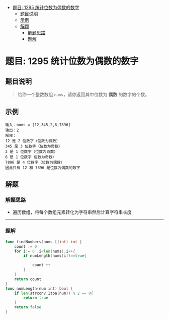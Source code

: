 * [题目: 1295 统计位数为偶数的数字](#%E9%A2%98%E7%9B%AE-1295-%E7%BB%9F%E8%AE%A1%E4%BD%8D%E6%95%B0%E4%B8%BA%E5%81%B6%E6%95%B0%E7%9A%84%E6%95%B0%E5%AD%97)
  * [题目说明](#%E9%A2%98%E7%9B%AE%E8%AF%B4%E6%98%8E)
  * [示例](#%E7%A4%BA%E4%BE%8B)
  * [解题](#%E8%A7%A3%E9%A2%98)
    * [解题思路](#%E8%A7%A3%E9%A2%98%E6%80%9D%E8%B7%AF)
    * [题解](#%E9%A2%98%E8%A7%A3)



# 题目: 1295 统计位数为偶数的数字



## 题目说明

> 给你一个整数数组 `nums`，请你返回其中位数为 **偶数** 的数字的个数。



## 示例

```
输入：nums = [12,345,2,6,7896]
输出：2
解释：
12 是 2 位数字（位数为偶数） 
345 是 3 位数字（位数为奇数）  
2 是 1 位数字（位数为奇数） 
6 是 1 位数字 位数为奇数） 
7896 是 4 位数字（位数为偶数）  
因此只有 12 和 7896 是位数为偶数的数字
```



## 解题



### 解题思路

* 遍历数组，将每个数组元素转化为字符串然后计算字符串长度

***

### 题解

```go
func findNumbers(nums []int) int {
    count := 0 
    for i:= 0 ;i<len(nums);i++{
        if numLength(nums[i])==true{

            count ++
        }
    }
    return count
}
func numLength(num int) bool {
    if len(strconv.Itoa(num)) % 2 == 0{
        return true
    }
    return false
}
```


